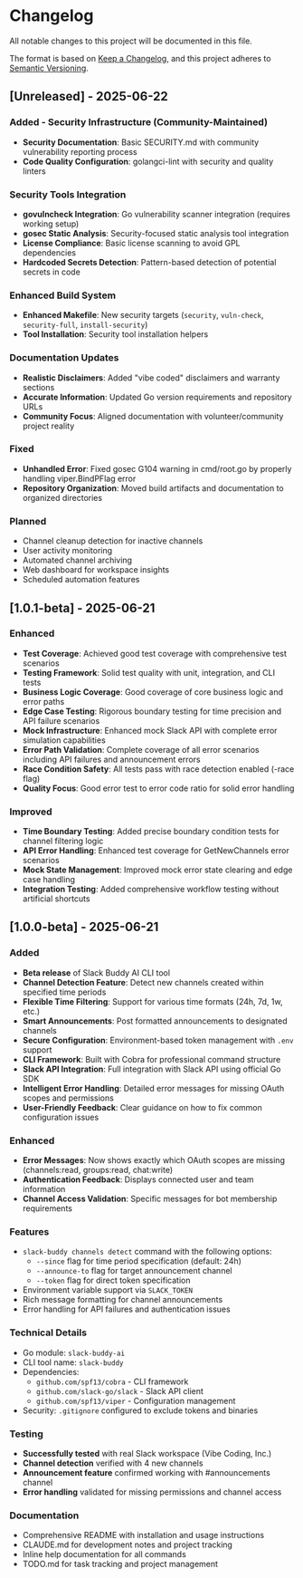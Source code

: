 # Changelog

All notable changes to this project will be documented in this file.

The format is based on [Keep a Changelog](https://keepachangelog.com/en/1.0.0/),
and this project adheres to [Semantic Versioning](https://semver.org/spec/v2.0.0.html).

## [Unreleased] - 2025-06-22

### Added - Security Infrastructure (Community-Maintained)
- **Security Documentation**: Basic SECURITY.md with community vulnerability reporting process
- **Code Quality Configuration**: golangci-lint with security and quality linters

### Security Tools Integration
- **govulncheck Integration**: Go vulnerability scanner integration (requires working setup)
- **gosec Static Analysis**: Security-focused static analysis tool integration
- **License Compliance**: Basic license scanning to avoid GPL dependencies
- **Hardcoded Secrets Detection**: Pattern-based detection of potential secrets in code

### Enhanced Build System
- **Enhanced Makefile**: New security targets (`security`, `vuln-check`, `security-full`, `install-security`)
- **Tool Installation**: Security tool installation helpers

### Documentation Updates
- **Realistic Disclaimers**: Added "vibe coded" disclaimers and warranty sections
- **Accurate Information**: Updated Go version requirements and repository URLs
- **Community Focus**: Aligned documentation with volunteer/community project reality

### Fixed
- **Unhandled Error**: Fixed gosec G104 warning in cmd/root.go by properly handling viper.BindPFlag error
- **Repository Organization**: Moved build artifacts and documentation to organized directories

### Planned
- Channel cleanup detection for inactive channels
- User activity monitoring
- Automated channel archiving
- Web dashboard for workspace insights
- Scheduled automation features

## [1.0.1-beta] - 2025-06-21

### Enhanced
- **Test Coverage**: Achieved good test coverage with comprehensive test scenarios
- **Testing Framework**: Solid test quality with unit, integration, and CLI tests
- **Business Logic Coverage**: Good coverage of core business logic and error paths
- **Edge Case Testing**: Rigorous boundary testing for time precision and API failure scenarios
- **Mock Infrastructure**: Enhanced mock Slack API with complete error simulation capabilities
- **Error Path Validation**: Complete coverage of all error scenarios including API failures and announcement errors
- **Race Condition Safety**: All tests pass with race detection enabled (-race flag)
- **Quality Focus**: Good error test to error code ratio for solid error handling

### Improved
- **Time Boundary Testing**: Added precise boundary condition tests for channel filtering logic
- **API Error Handling**: Enhanced test coverage for GetNewChannels error scenarios
- **Mock State Management**: Improved mock error state clearing and edge case handling
- **Integration Testing**: Added comprehensive workflow testing without artificial shortcuts

## [1.0.0-beta] - 2025-06-21

### Added
- **Beta release** of Slack Buddy AI CLI tool
- **Channel Detection Feature**: Detect new channels created within specified time periods
- **Flexible Time Filtering**: Support for various time formats (24h, 7d, 1w, etc.)
- **Smart Announcements**: Post formatted announcements to designated channels
- **Secure Configuration**: Environment-based token management with `.env` support
- **CLI Framework**: Built with Cobra for professional command structure
- **Slack API Integration**: Full integration with Slack API using official Go SDK
- **Intelligent Error Handling**: Detailed error messages for missing OAuth scopes and permissions
- **User-Friendly Feedback**: Clear guidance on how to fix common configuration issues

### Enhanced
- **Error Messages**: Now shows exactly which OAuth scopes are missing (channels:read, groups:read, chat:write)
- **Authentication Feedback**: Displays connected user and team information
- **Channel Access Validation**: Specific messages for bot membership requirements

### Features
- `slack-buddy channels detect` command with the following options:
  - `--since` flag for time period specification (default: 24h)
  - `--announce-to` flag for target announcement channel
  - `--token` flag for direct token specification
- Environment variable support via `SLACK_TOKEN`
- Rich message formatting for channel announcements
- Error handling for API failures and authentication issues

### Technical Details
- Go module: `slack-buddy-ai`
- CLI tool name: `slack-buddy`
- Dependencies:
  - `github.com/spf13/cobra` - CLI framework
  - `github.com/slack-go/slack` - Slack API client
  - `github.com/spf13/viper` - Configuration management
- Security: `.gitignore` configured to exclude tokens and binaries

### Testing
- **Successfully tested** with real Slack workspace (Vibe Coding, Inc.)
- **Channel detection** verified with 4 new channels
- **Announcement feature** confirmed working with #announcements channel
- **Error handling** validated for missing permissions and channel access

### Documentation
- Comprehensive README with installation and usage instructions
- CLAUDE.md for development notes and project tracking
- Inline help documentation for all commands
- TODO.md for task tracking and project management